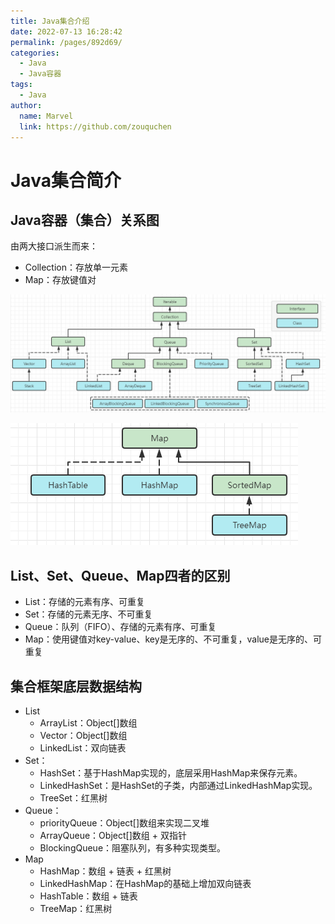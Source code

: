 ```yaml
---
title: Java集合介绍
date: 2022-07-13 16:28:42
permalink: /pages/892d69/
categories:
  - Java
  - Java容器
tags:
  - Java
author: 
  name: Marvel
  link: https://github.com/zouquchen
---
```

# Java集合简介

## Java容器（集合）关系图

由两大接口派生而来：

- Collection：存放单一元素
- Map：存放键值对

![image-20220712212420423](https://raw.githubusercontent.com/zouquchen/Images/main/imgs/Collection.png)

![image-20220712212440237](https://raw.githubusercontent.com/zouquchen/Images/main/imgs/map.png)



## List、Set、Queue、Map四者的区别

- List：存储的元素有序、可重复
- Set：存储的元素无序、不可重复
- Queue：队列（FIFO）、存储的元素有序、可重复
- Map：使用键值对key-value、key是无序的、不可重复，value是无序的、可重复

## 集合框架底层数据结构

- List
  - ArrayList：Object[]数组
  - Vector：Object[]数组
  - LinkedList：双向链表
- Set：
  - HashSet：基于HashMap实现的，底层采用HashMap来保存元素。
  - LinkedHashSet：是HashSet的子类，内部通过LinkedHashMap实现。
  - TreeSet：红黑树
- Queue：
  - priorityQueue：Object[]数组来实现二叉堆
  - ArrayQueue：Object[]数组 + 双指针
  - BlockingQueue：阻塞队列，有多种实现类型。
- Map
  - HashMap：数组 + 链表 + 红黑树
  - LinkedHashMap：在HashMap的基础上增加双向链表
  - HashTable：数组 + 链表
  - TreeMap：红黑树